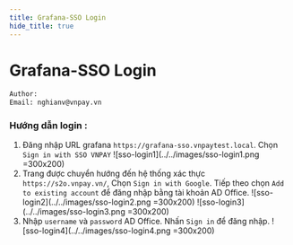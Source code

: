 ```yaml
---
title: Grafana-SSO Login
hide_title: true
---
```

# Grafana-SSO Login
```bash
Author: 
Email: nghianv@vnpay.vn
```
### Hướng dẫn login :
1. Đăng nhập URL grafana `https://grafana-sso.vnpaytest.local`. Chọn `Sign in with SSO VNPAY`
![sso-login1](../../images/sso-login1.png =300x200)
2. Trang được chuyển hướng đến hệ thống xác thực `https://s2o.vnpay.vn/`, Chọn `Sign in with Google`. Tiếp theo chọn `Add to existing account` để đăng nhập bằng tài khoản AD Office.
![sso-login2](../../images/sso-login2.png =300x200)
![sso-login3](../../images/sso-login3.png =300x200)
3. Nhập `username` và `password` AD Office. Nhấn `Sign in` để đăng nhập.
![sso-login4](../../images/sso-login4.png =300x200)

